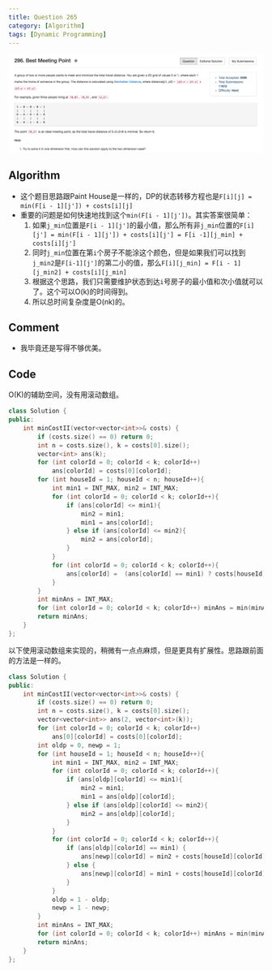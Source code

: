 ```yaml
---
title: Question 265
category: [Algorithm]
tags: [Dynamic Programming]
---
```


![Description](../Assets/Figure/question296.png)

## Algorithm 

- 这个题目思路跟Paint House是一样的，DP的状态转移方程也是`F[i][j] = min(F[i - 1][j']) + costs[i][j]`
- 重要的问题是如何快速地找到这个`min(F[i - 1][j'])`。其实答案很简单：
    1. 如果`j_min`位置是`F[i - 1][j']`的最小值，那么所有非`j_min`位置的`F[i][j'] = min(F[i - 1][j']) + costs[i][j'] = F[i -1][j_min] + costs[i][j']`
    2. 同时`j_min`位置在第`i`个房子不能涂这个颜色，但是如果我们可以找到`j_min2`是`F[i-1][j']`的第二小的值，那么`F[i][j_min] = F[i - 1][j_min2] + costs[i][j_min]`
    3. 根据这个思路，我们只需要维护状态到达`i`号房子的最小值和次小值就可以了。这个可以O(k)的时间得到。
    4. 所以总时间复杂度是O(nk)的。

## Comment

- 我毕竟还是写得不够优美。

## Code

O(K)的辅助空间，没有用滚动数组。

```C++
class Solution {
public:
    int minCostII(vector<vector<int>>& costs) {
        if (costs.size() == 0) return 0;
        int n = costs.size(), k = costs[0].size();
        vector<int> ans(k);
        for (int colorId = 0; colorId < k; colorId++) 
            ans[colorId] = costs[0][colorId];
        for (int houseId = 1; houseId < n; houseId++){
            int min1 = INT_MAX, min2 = INT_MAX;
            for (int colorId = 0; colorId < k; colorId++){
                if (ans[colorId] <= min1){
                    min2 = min1;
                    min1 = ans[colorId];
                } else if (ans[colorId] <= min2){
                    min2 = ans[colorId];
                }
            }
            for (int colorId = 0; colorId < k; colorId++){
                ans[colorId] =  (ans[colorId] == min1) ? costs[houseId][colorId] + min2 : costs[houseId][colorId] + min1;
            }
        }
        int minAns = INT_MAX;
        for (int colorId = 0; colorId < k; colorId++) minAns = min(minAns, ans[colorId]);
        return minAns;
    }
};
```

以下使用滚动数组来实现的，稍微有一点点麻烦，但是更具有扩展性。思路跟前面的方法是一样的。

```C++
class Solution {
public:
    int minCostII(vector<vector<int>>& costs) {
        if (costs.size() == 0) return 0;
        int n = costs.size(), k = costs[0].size();
        vector<vector<int>> ans(2, vector<int>(k));
        for (int colorId = 0; colorId < k; colorId++) 
            ans[0][colorId] = costs[0][colorId];
        int oldp = 0, newp = 1;
        for (int houseId = 1; houseId < n; houseId++){
            int min1 = INT_MAX, min2 = INT_MAX;
            for (int colorId = 0; colorId < k; colorId++){
                if (ans[oldp][colorId] <= min1){
                    min2 = min1;
                    min1 = ans[oldp][colorId];
                } else if (ans[oldp][colorId] <= min2){
                    min2 = ans[oldp][colorId];
                }
            }
            for (int colorId = 0; colorId < k; colorId++){
                if (ans[oldp][colorId] == min1) {
                    ans[newp][colorId] = min2 + costs[houseId][colorId];
                } else {
                    ans[newp][colorId] = min1 + costs[houseId][colorId];
                }
            }
            oldp = 1 - oldp;
            newp = 1 - newp;
        }
        int minAns = INT_MAX;
        for (int colorId = 0; colorId < k; colorId++) minAns = min(minAns, ans[oldp][colorId]);
        return minAns;
    }
};
```